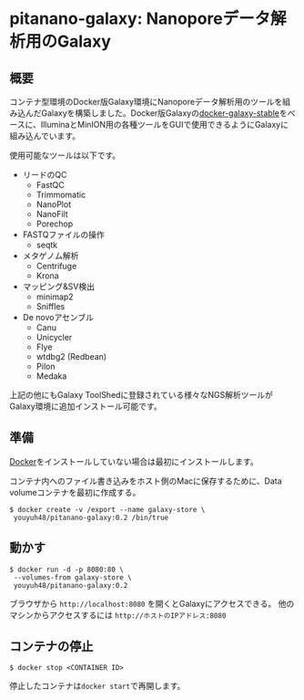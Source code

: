 # pitanano-galaxy: Nanoporeデータ解析用のGalaxy

## 概要

コンテナ型環境のDocker版Galaxy環境にNanoporeデータ解析用のツールを組み込んだGalaxyを構築しました。Docker版Galaxyの[docker-galaxy-stable](https://github.com/bgruening/docker-galaxy-stable)をベースに、IlluminaとMinION用の各種ツールをGUIで使用できるようにGalaxyに組み込んでいます。

使用可能なツールは以下です。

- リードのQC
  - FastQC
  - Trimmomatic
  - NanoPlot
  - NanoFilt
  - Porechop
- FASTQファイルの操作
  - seqtk
- メタゲノム解析
  - Centrifuge
  - Krona
- マッピング&SV検出
  - minimap2
  - Sniffles
- De novoアセンブル
  - Canu
  - Unicycler
  - Flye
  - wtdbg2 (Redbean)
  - Pilon
  - Medaka

上記の他にもGalaxy ToolShedに登録されている様々なNGS解析ツールがGalaxy環境に追加インストール可能です。

## 準備

[Docker](https://www.docker.com)をインストールしていない場合は最初にインストールします。

コンテナ内へのファイル書き込みをホスト側のMacに保存するために、Data volumeコンテナを最初に作成する。

```
$ docker create -v /export --name galaxy-store \
 youyuh48/pitanano-galaxy:0.2 /bin/true
```

## 動かす

```
$ docker run -d -p 8080:80 \
 --volumes-from galaxy-store \
 youyuh48/pitanano-galaxy:0.2
```

ブラウザから `http://localhost:8080` を開くとGalaxyにアクセスできる。
他のマシンからアクセスするには `http://ホストのIPアドレス:8080`

## コンテナの停止

`$ docker stop <CONTAINER ID>`

停止したコンテナは`docker start`で再開します。
